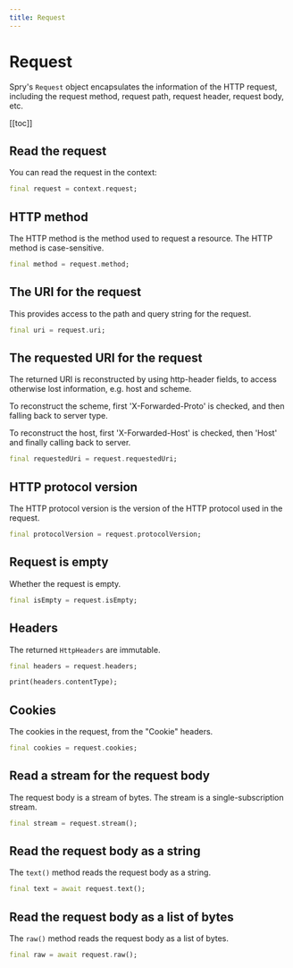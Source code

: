 ```yaml
---
title: Request
---
```


# Request

Spry's `Request` object encapsulates the information of the HTTP request, including the request method, request path, request header, request body, etc.

[[toc]]

## Read the request

You can read the request in the context:

```dart
final request = context.request;
```

## HTTP method

The HTTP method is the method used to request a resource. The HTTP method is case-sensitive.

```dart
final method = request.method;
```

## The URI for the request

This provides access to the path and query string for the request.

```dart
final uri = request.uri;
```

## The requested URI for the request

The returned URI is reconstructed by using http-header fields, to access otherwise lost information, e.g. host and scheme.

To reconstruct the scheme, first 'X-Forwarded-Proto' is checked, and then falling back to server type.

To reconstruct the host, first 'X-Forwarded-Host' is checked, then 'Host' and finally calling back to server.

```dart
final requestedUri = request.requestedUri;
```

## HTTP protocol version

The HTTP protocol version is the version of the HTTP protocol used in the request.

```dart
final protocolVersion = request.protocolVersion;
```

## Request is empty

Whether the request is empty.

```dart
final isEmpty = request.isEmpty;
```

## Headers

The returned `HttpHeaders` are immutable.

```dart
final headers = request.headers;

print(headers.contentType);
```

## Cookies

The cookies in the request, from the "Cookie" headers.

```dart
final cookies = request.cookies;
```

## Read a stream for the request body

The request body is a stream of bytes. The stream is a single-subscription stream.

```dart
final stream = request.stream();
```

## Read the request body as a string

The `text()` method reads the request body as a string.

```dart
final text = await request.text();
```

## Read the request body as a list of bytes

The `raw()` method reads the request body as a list of bytes.

```dart
final raw = await request.raw();
```

